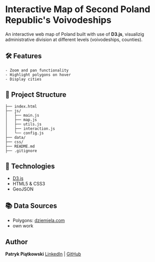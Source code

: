 # Interactive Map of Second Poland Republic's Voivodeships

An interactive web map of Poland built with use of **D3.js**, visualizig administrative division at different levels (voivodeships, counties).

## 🛠 Features

    - Zoom and pan functionality
    - Highlight polygons on hover
    - Display cities
    
## 📁 Project Structure
```
├── index.html 
├── js/ 
│   ├── main.js 
│   ├── map.js 
│   ├── utils.js 
│   ├── interaction.js 
│   └── config.js 
├── data/ 
├── css/ 
├── README.md 
├── .gitignore
```

## 📲 Technologies
- [D3.js](https://d3js.org)
- HTML5 & CSS3
- GeoJSON

## 📚 Data Sources
- Polygons: [dziemiela.com](https://dziemiela.com/personal/interwar_poland.html)
- own work

## Author

**Patryk Piątkowski**
[LinkedIn](www.linkedin.com/in/patryk-piątkowski-899192307) | [GitHub](https://github.com/Xadrax24)